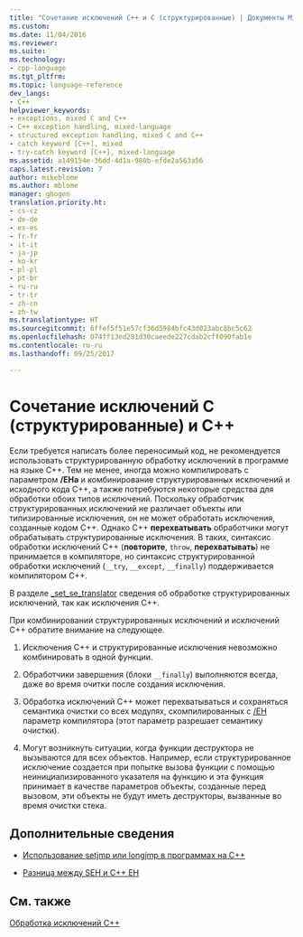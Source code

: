 ```yaml
---
title: "Сочетание исключений C++ и C (структурированные) | Документы Microsoft"
ms.custom: 
ms.date: 11/04/2016
ms.reviewer: 
ms.suite: 
ms.technology:
- cpp-language
ms.tgt_pltfrm: 
ms.topic: language-reference
dev_langs:
- C++
helpviewer_keywords:
- exceptions, mixed C and C++
- C++ exception handling, mixed-language
- structured exception handling, mixed C and C++
- catch keyword [C++], mixed
- try-catch keyword [C++], mixed-language
ms.assetid: a149154e-36dd-4d1a-980b-efde2a563a56
caps.latest.revision: 7
author: mikeblome
ms.author: mblome
manager: ghogen
translation.priority.ht:
- cs-cz
- de-de
- es-es
- fr-fr
- it-it
- ja-jp
- ko-kr
- pl-pl
- pt-br
- ru-ru
- tr-tr
- zh-cn
- zh-tw
ms.translationtype: HT
ms.sourcegitcommit: 6ffef5f51e57cf36d5984bfc43d023abc8bc5c62
ms.openlocfilehash: 074ff13ed281d30caeede227cdab2cff090fab1e
ms.contentlocale: ru-ru
ms.lasthandoff: 09/25/2017

---
```

# <a name="mixing-c-structured-and-c-exceptions"></a>Сочетание исключений C (структурированные) и C++
Если требуется написать более переносимый код, не рекомендуется использовать структурированную обработку исключений в программе на языке C++. Тем не менее, иногда можно компилировать с параметром **/EHa** и комбинирование структурированных исключений и исходного кода C++, а также потребуются некоторые средства для обработки обоих типов исключений. Поскольку обработчик структурированных исключений не различает объекты или типизированные исключения, он не может обработать исключения, созданные кодом C++. Однако C++ **перехватывать** обработчики могут обрабатывать структурированные исключения. В таких, синтаксис обработки исключений C++ (**повторите**, `throw`, **перехватывать**) не принимается в компиляторе, но синтаксис структурированной обработки исключений (`__try`, `__except`, `__finally`) поддерживается компилятором C++.  
  
 В разделе [_set_se_translator](../c-runtime-library/reference/set-se-translator.md) сведения об обработке структурированных исключений, так как исключения C++.  
  
 При комбинировании структурированных исключений и исключений C++ обратите внимание на следующее.  
  
1.  Исключения С++ и структурированные исключения невозможно комбинировать в одной функции.  
  
2.  Обработчики завершения (блоки `__finally`) выполняются всегда, даже во время очитки после создания исключения.  
  
3.  Обработка исключений C++ может перехватываться и сохраняться семантика очистки со всех модулях, скомпилированных с [/EH](../build/reference/eh-exception-handling-model.md) параметр компилятора (этот параметр разрешает семантику очистки).  
  
4.  Могут возникнуть ситуации, когда функции деструктора не вызываются для всех объектов. Например, если структурированное исключение создается при попытке вызова функции с помощью неинициализированного указателя на функцию и эта функция принимает в качестве параметров объекты, созданные перед вызовом, эти объекты не будут иметь деструкторы, вызванные во время очистки стека.  
  
## <a name="what-do-you-want-to-know-more-about"></a>Дополнительные сведения  
  
-   [Использование setjmp или longjmp в программах на C++](../cpp/using-setjmp-longjmp.md)  
  
-   [Разница между SEH и C++ EH](../cpp/exception-handling-differences.md)  
  
## <a name="see-also"></a>См. также  
 [Обработка исключений С++](../cpp/cpp-exception-handling.md)
